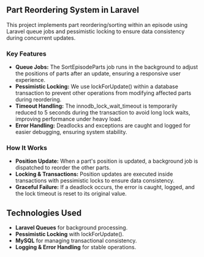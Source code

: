 ## Part Reordering System in Laravel

This project implements part reordering/sorting within an episode using Laravel queue jobs and pessimistic locking to
ensure data consistency during concurrent updates.

### Key Features

- **Queue Jobs:** The SortEpisodeParts job runs in the background to adjust the positions of parts after an update,
  ensuring a responsive user experience.
- **Pessimistic Locking:** We use lockForUpdate() within a database transaction to prevent other operations from
  modifying affected parts during reordering.
- **Timeout Handling:** The innodb_lock_wait_timeout is temporarily reduced to 5 seconds during the transaction to avoid
  long lock waits, improving performance under heavy load.
- **Error Handling:** Deadlocks and exceptions are caught and logged for easier debugging, ensuring system stability.

### How It Works

- **Position Update:** When a part's position is updated, a background job is dispatched to reorder the other parts.
- **Locking & Transactions:** Position updates are executed inside transactions with pessimistic locks to ensure data
  consistency.
- **Graceful Failure:** If a deadlock occurs, the error is caught, logged, and the lock timeout is reset to its original
  value.

## Technologies Used

- **Laravel Queues** for background processing.
- **Pessimistic Locking** with lockForUpdate().
- **MySQL** for managing transactional consistency.
- **Logging & Error Handling** for stable operations.
